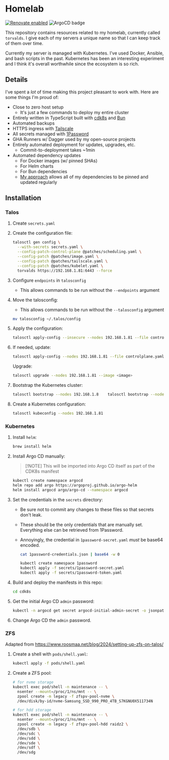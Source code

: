 # Homelab

[![Renovate enabled](https://img.shields.io/badge/renovate-enabled-brightgreen.svg)](https://renovatebot.com/)
![ArgoCD badge](https://argocd.tailnet-1a49.ts.net/api/badge?name=torvalds)

This repository contains resources related to my homelab, currently called
`torvalds`. I give each of my servers a unique name so that I can keep track of
them over time.

Currently my server is managed with Kubernetes. I've used Docker, Ansible, and
bash scripts in the past. Kubernetes has been an interesting experiment and I
think it's overall worthwhile since the ecosystem is so rich.

## Details

I've spent a _lot_ of time making this project pleasant to work with. Here are
some things I'm proud of:

- Close to zero host setup
  - It's just a few commands to deploy my entire cluster
- Entirely written in TypeScript built with [cdk8s](https://cdk8s.io/) and
  [Bun](https://bun.sh/)
- Automated backups
- HTTPS ingress with [Tailscale](https://tailscale.com/)
- All secrets managed with [1Password](https://1password.com/)
- GHA Runners w/ Dagger used by my open-source projects
- Entirely automated deployment for updates, upgrades, etc.
  - Commit-to-deployment takes ~1min
- Automated dependency updates
  - For Docker images (w/ pinned SHAs)
  - For Helm charts
  - For Bun dependencies
  - [My approach](https://github.com/shepherdjerred/homelab/blob/main/src/cdk8s/src/versions.ts)
    allows all of my dependencies to be pinned and updated regularly

## Installation

### Talos

1. Create `secrets.yaml`
1. Create the configuration file:

   ```bash
   talosctl gen config \
     --with-secrets secrets.yaml \
     --config-patch-control-plane @patches/scheduling.yaml \
     --config-patch @patches/image.yaml \
     --config-patch @patches/tailscale.yaml \
     --config-patch @patches/kubelet.yaml \
     torvalds https://192.168.1.81:6443 --force
   ```

1. Configure `endpoints` in `talosconfig`
   - This allows commands to be run without the `--endpoints` argument

1. Move the talosconfig:
   - This allows commands to be run without the `--talosconfig` argument

   ```bash
   mv talosconfig ~/.talos/config
   ```

1. Apply the configuration:

   ```bash
   talosctl apply-config --insecure --nodes 192.168.1.81 --file controlplane.yaml
   ```

1. If needed, update:

   ```bash
   talosctl apply-config --nodes 192.168.1.81 --file controlplane.yaml
   ```

   Upgrade:

   ```bash
   talosctl upgrade --nodes 192.168.1.81 --image <image>
   ```

1. Bootstrap the Kubernetes cluster:

   ```bash
   talosctl bootstrap --nodes 192.168.1.8    talosctl bootstrap --nodes 192.168.1.811
   ```

1. Create a Kubernetes configuration:

   ```bash
   talosctl kubeconfig --nodes 192.168.1.81
   ```

### Kubernetes

1. Install `helm`:

   ```bash
   brew install helm
   ```

1. Install Argo CD manually:

   > [!NOTE] This will be imported into Argo CD itself as part of the CDK8s
   > manifest

   ```bash
   kubectl create namespace argocd
   helm repo add argo https://argoproj.github.io/argo-helm
   helm install argocd argo/argo-cd --namespace argocd
   ```

1. Set the credentials in the `secrets` directory:
   - Be sure not to commit any changes to these files so that secrets don't
     leak.
   - These should be the only credentials that are manually set. Everything else
     can be retrieved from 1Password.
   - Annoyingly, the credential in `1password-secret.yaml` _must_ be base64
     encoded.

     ```bash
     cat 1password-credentials.json | base64 -w 0
     ```

     ```bash
     kubectl create namespace 1password
     kubectl apply -f secrets/1password-secret.yaml
     kubectl apply -f secrets/1password-token.yaml
     ```

1. Build and deploy the manifests in this repo:

   ```bash
   cd cdk8s
   ```

1. Get the initial Argo CD `admin` password:

   ```bash
   kubectl -n argocd get secret argocd-initial-admin-secret -o jsonpath="{.data.password}" | base64 -d
   ```

1. Change Argo CD the `admin` password.

### ZFS

Adapted from <https://www.roosmaa.net/blog/2024/setting-up-zfs-on-talos/>

1. Create a shell with `pods/shell.yaml`:

   ```bash
   kubectl apply -f pods/shell.yaml
   ```

1. Create a ZFS pool:

   ```bash
   # for nvme storage
   kubectl exec pod/shell -n maintenance -- \
     nsenter --mount=/proc/1/ns/mnt -- \
     zpool create -m legacy -f zfspv-pool-nvme \
     /dev/disk/by-id/nvme-Samsung_SSD_990_PRO_4TB_S7KGNU0X511734N

   # for hdd storage
   kubectl exec pod/shell -n maintenance -- \
     nsenter --mount=/proc/1/ns/mnt -- \
     zpool create -m legacy -f zfspv-pool-hdd raidz2 \
     /dev/sdb \
     /dev/sdc \
     /dev/sdd \
     /dev/sde \
     /dev/sdf \
     /dev/sdg
   ```
